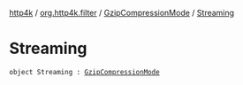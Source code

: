 [http4k](../../index.md) / [org.http4k.filter](../index.md) / [GzipCompressionMode](index.md) / [Streaming](./-streaming.md)

# Streaming

`object Streaming : `[`GzipCompressionMode`](index.md)
